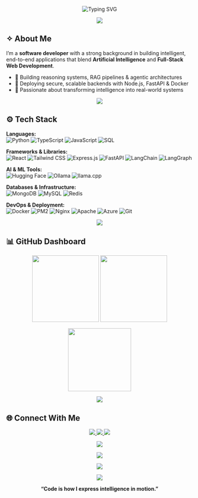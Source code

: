 <p align="center">
  <img src="https://readme-typing-svg.herokuapp.com?font=Poppins&weight=600&size=25&pause=1000&color=00FFFF&center=true&vCenter=true&width=600&lines=✦+Hi%2C+I'm+Krishna+Bhagavan;⚛️+AI+%2B+Full-Stack+Developer;⚡+Building+Intelligent+%26+Scalable+Systems" alt="Typing SVG" />
</p>

<p align="center">
  <img src="https://capsule-render.vercel.app/api?type=waving&height=30&section=header&color=00FFFF,7933FF" />
</p>

## ✧ About Me
I’m a **software developer** with a strong background in building intelligent, end-to-end applications that blend **Artificial Intelligence** and **Full-Stack Web Development**.

- 🔹 Building reasoning systems, RAG pipelines & agentic architectures  
- 🔹 Deploying secure, scalable backends with Node.js, FastAPI & Docker  
- 🔹 Passionate about transforming intelligence into real-world systems  

<p align="center">
  <img src="https://capsule-render.vercel.app/api?type=waving&height=20&section=header&color=7933FF,00FFFF" />
</p>

## ⚙️ Tech Stack

**Languages:**  
![Python](https://img.shields.io/badge/Python-3776AB?style=for-the-badge&logo=python&logoColor=white)
![TypeScript](https://img.shields.io/badge/TypeScript-3178C6?style=for-the-badge&logo=typescript&logoColor=white)
![JavaScript](https://img.shields.io/badge/JavaScript-F7DF1E?style=for-the-badge&logo=javascript&logoColor=black)
![SQL](https://img.shields.io/badge/SQL-003B57?style=for-the-badge&logo=postgresql&logoColor=white)

**Frameworks & Libraries:**  
![React](https://img.shields.io/badge/React-20232A?style=for-the-badge&logo=react&logoColor=61DAFB)
![Tailwind CSS](https://img.shields.io/badge/Tailwind_CSS-06B6D4?style=for-the-badge&logo=tailwindcss&logoColor=white)
![Express.js](https://img.shields.io/badge/Express.js-000000?style=for-the-badge&logo=express&logoColor=white)
![FastAPI](https://img.shields.io/badge/FastAPI-009688?style=for-the-badge&logo=fastapi&logoColor=white)
![LangChain](https://img.shields.io/badge/LangChain-2C2C2C?style=for-the-badge&logo=chainlink&logoColor=white)
![LangGraph](https://img.shields.io/badge/LangGraph-111827?style=for-the-badge&logo=graphene&logoColor=00FFFF)

**AI & ML Tools:**  
![Hugging Face](https://img.shields.io/badge/HuggingFace-FFD21E?style=for-the-badge&logo=huggingface&logoColor=black)
![Ollama](https://img.shields.io/badge/Ollama-000000?style=for-the-badge&logo=ollama&logoColor=white)
![llama.cpp](https://img.shields.io/badge/llama.cpp-444444?style=for-the-badge&logo=gnu&logoColor=white)

**Databases & Infrastructure:**  
![MongoDB](https://img.shields.io/badge/MongoDB-47A248?style=for-the-badge&logo=mongodb&logoColor=white)
![MySQL](https://img.shields.io/badge/MySQL-4479A1?style=for-the-badge&logo=mysql&logoColor=white)
![Redis](https://img.shields.io/badge/Redis-DC382D?style=for-the-badge&logo=redis&logoColor=white)

**DevOps & Deployment:**  
![Docker](https://img.shields.io/badge/Docker-2496ED?style=for-the-badge&logo=docker&logoColor=white)
![PM2](https://img.shields.io/badge/PM2-2B037A?style=for-the-badge&logo=pm2&logoColor=white)
![Nginx](https://img.shields.io/badge/Nginx-009639?style=for-the-badge&logo=nginx&logoColor=white)
![Apache](https://img.shields.io/badge/Apache-D22128?style=for-the-badge&logo=apache&logoColor=white)
![Azure](https://img.shields.io/badge/Azure_Cloud-0078D4?style=for-the-badge&logo=microsoftazure&logoColor=white)
![Git](https://img.shields.io/badge/Git-F05032?style=for-the-badge&logo=git&logoColor=white)

<p align="center">
  <img src="https://capsule-render.vercel.app/api?type=waving&height=20&section=header&color=00FFFF,7933FF" />
</p>

## 📊 GitHub Dashboard

<p align="center">
  <img src="https://github-readme-stats.vercel.app/api?username=KRISHNA-BHAGAVAN&show_icons=true&theme=radical&hide_border=true&bg_color=0D1117&title_color=00FFFF&icon_color=79ff97" height="180em" />
  <img src="https://github-readme-stats.vercel.app/api/top-langs/?username=KRISHNA-BHAGAVAN&layout=compact&langs_count=6&theme=radical&hide_border=true&bg_color=0D1117&title_color=00FFFF" height="180em" />
</p>

<p align="center">
  <img src="https://github-readme-streak-stats.herokuapp.com/?user=KRISHNA-BHAGAVAN&theme=radical&hide_border=true&background=0D1117&ring=00FFFF&fire=79ff97&currStreakLabel=79ff97" height="170em" />
</p>

<p align="center">
  <img src="https://capsule-render.vercel.app/api?type=waving&height=20&section=header&color=7933FF,00FFFF" />
</p>

## 🌐 Connect With Me
<p align="center">
  <a href="https://github.com/KRISHNA-BHAGAVAN" target="_blank">
    <img src="https://img.shields.io/badge/GitHub-0D1117?style=for-the-badge&logo=github&logoColor=white" />
  </a>
  <a href="https://www.linkedin.com/in/krishnabhagavan/" target="_blank">
    <img src="https://img.shields.io/badge/LinkedIn-0A66C2?style=for-the-badge&logo=linkedin&logoColor=white" />
  </a>
  <a href="mailto:krishnabhagavan910@gmail.com">
    <img src="https://img.shields.io/badge/Email-FF4444?style=for-the-badge&logo=gmail&logoColor=white" />
  </a>
</p>

<p align="center">
  <img src="https://capsule-render.vercel.app/api?type=waving&height=20&section=header&color=00FFFF,7933FF" />
</p>

<p align="center">
  <img src="https://github-profile-trophy.vercel.app/?username=KRISHNA-BHAGAVAN&theme=onestar&margin-w=10&no-frame=true&column=7" />
</p>

<p align="center">
  <img src="https://capsule-render.vercel.app/api?type=waving&height=20&section=header&color=7933FF,00FFFF" />
</p>

<p align="center">
  <img src="https://github-readme-activity-graph.vercel.app/graph?username=KRISHNA-BHAGAVAN&bg_color=0D1117&color=00FFFF&line=79ff97&point=FFFFFF&hide_border=true" />
</p>

<p align="center">
  <b>“Code is how I express intelligence in motion.”</b>
</p>
